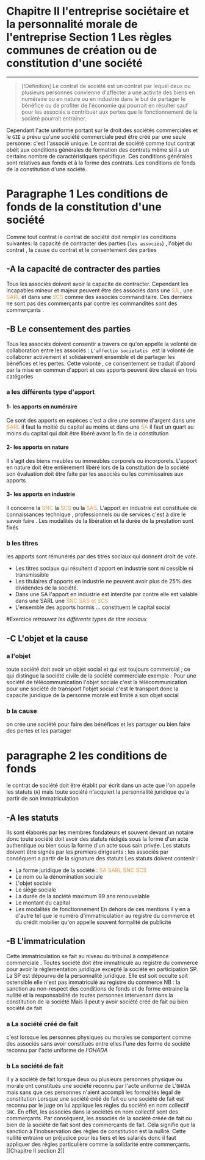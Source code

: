 # Chapitre II l'entreprise sociétaire et la personnalité morale de l'entreprise Section 1 Les règles communes de création ou de constitution d'une société
---
>[!Définition]
> Le contrat de société est un contrat par lequel deux ou plusieurs personnes convienne d'affecter a une activité des biens en numéraire ou en nature ou en industrie dans le but de partager le bénéfice ou de profiter de l'économie qui pourrait en résulter
> sauf pour les associés a contribuer aux pertes que le fonctionnement de la société pourrait entrainer. 

Cependant l'acte uniforme portant sur le droit des sociétés   commerciales et le `GIE` a prévu qu'une société commerciale peut être créé par une seule personne: c'est l'associé unique.
Le contrat de société comme tout contrat obéit aux conditions générales de formation des contrats même si  il a un certains nombre de caractéristiques spécifique. Ces conditions générales sont relatives aux fonds et à la forme des contrats.
Les conditions de fonds de la constitution d'une société.

# Paragraphe 1 Les conditions de fonds de la constitution d'une société
Comme tout contrat le contrat de société doit remplir les conditions suivantes: 
la capacité de contracter des parties (`les associés`) , l'objet du contrat , la cause du contrat et le consentement des parties

## -A la capacité de contracter des parties 
Tous les associés doivent avoir la capacite de contracter. Cependant les incapables mineur et majeur peuvent être des associés 
dans une <font color="#f79646">SA</font> , une <font color="#f79646">SARL </font>et dans une <font color="#f79646">SCS</font> comme des associés commanditaire. Ces derniers ne sont pas des commerçants par contre les commandités sont des commerçants . 
## -B Le consentement des parties
Tous les associés doivent consentir a travers ce qu'on appelle la volonté de collaboration entre les associés :
`L'affectio societatis ` est la volonté de collaborer activement et solidairement ensemble et de partager les bénéfices et les pertes.
Cette volonté , ce consentement se traduit d'abord par la mise en commun d'apport et ces apports peuvent être classé en trois catégories 
### a les différents type d'apport
#### 1- les apports en numéraire
Ce sont des apports en espèces c'est a dire une somme d'argent
dans une <font color="#f79646">SARL</font> il faut la moitié du capital au  moins et dans une <font color="#f79646">SA</font> il faut un quart au moins du capital qui doit être libéré avant la fin de la constitution
#### 2- les apports en nature
Il s'agit des biens meubles ou immeubles corporels ou incorporels. L'apport en nature doit être entièrement libéré  lors de la constitution de la société son évaluation doit être faite par les associés ou les commissaires aux apports
#### 3- les apports en industrie
Il concerne la <font color="#f79646">SNC</font> la <font color="#f79646">SCS</font> ou la <font color="#f79646">SAS</font>.
L'apport en industrie est constituée de connaissances technique , professionnels ou de services c'est à dire  le savoir faire . Les modalités de la libération et la durée de la prestation sont fixés
### b les titres
les apports sont rémunérés par des titres sociaux qui donnent droit de vote.
- Les titres sociaux qui résultent d'apport en industrie sont ni cessible ni transmissible
- Les titulaires d'apports en industrie ne peuvent avoir plus de 25% des dividendes de la société.
- Dans une SA l'apport en industrie est interdite par contre elle est valable dans une SARL une
   <font color="#f79646">SNC SAS et SCS</font>
- L'ensemble des apports hormis … constituent le capital social

#Exercice *retrouvez les différents types de titre sociaux*

## -C L'objet et la cause
### a l'objet
toute société doit avoir un objet social et qui est toujours commercial ; ce qui distingue la société civile de la société commerciale exemple : Pour une société de télécommunication l'objet sociale c'est la télécommunication pour une société de transport l'objet social c'est le transport donc la capacite juridique de la personne morale est limité a son objet social
### b la cause 
on crée une société pour faire des bénéfices et les partager ou bien faire des pertes et les partager

# paragraphe 2 les conditions de fonds
le contrat de société doit être établit par écrit dans un acte que l'on appelle les statuts (`A`)
mais toute société n'acquiert la personnalité juridique qu'a partir de son immatriculation

## -A les statuts
Ils sont élaborés par les membres fondateurs et souvent devant un notaire
donc toute société doit avoir des statuts rédigés sous la forme d'un acte authentique ou bien sous la forme d'un acte sous sain privée. Les statuts doivent être signés par les premiers dirigeants  : les associés  par conséquent   a partir de la signature des statuts
Les statuts doivent contenir :
- La forme juridique de la société : <font color="#f79646">SA SARL SNC SCS</font>
- Le nom ou la dénomination sociale
- L'objet sociale
- Le siège sociale
- La durée de la société maximum 99 ans renouvelable
- Le montant du capital
- Les modalités de fonctionnement
En dehors de ces mentions il y en a d'autre tel que le numéro d'immatriculation au registre du commerce et du crédit mobilier qu'on appelle souvent formalité de publicité

## -B L'immatriculation
Cette immatriculation se fait au niveau du tribunal à compétence commerciale . Toutes société
doit être immatriculé au registre du commerce pour avoir la règlementation juridique excepté
la société en participation SP. La SP est dépourvu de la personnalité juridique. Elle est soit
occulte soit ostensible elle n'est pas immatriculé au registre du commerce
NB : la sanction au non-respect des conditions de fonds et de forme entraine la nullité et la
responsabilité de toutes personnes intervenant dans la constitution de la société
Mais il peut y avoir société créé de fait ou bien société de fait

### a La société créé de fait
c'est lorsque les personnes physiques ou morales se comportent comme des associés sans
avoir constitués entre elles l'une des forme de société reconnu par l'acte uniforme de _l'OHADA_

### b La société de fait
Il y a société de fait lorsque deux ou plusieurs personnes physique ou morale ont constitués
une société reconnu par l'acte uniforme de L'`OHADA` mais sans que ces personnes n'aient
accompli les formalités légal de constitution
Lorsque une société créé de fait ou une société de fait est reconnu par le juge on lui applique
les règles du société en nom collectif `SNC`.
En effet, les associés dans la sociétés en nom collectif sont des commerçants. Par conséquent,
les associés de la société créée de fait ou bien de la société de fait sont des commerçants de
fait. Cela signifie que la sanction à l'inobservation des règles de constitution est la nullité. Cette
nullité entraine un préjudice pour les tiers et les salariés donc il faut appliquer des règles
particulière comme la solidarité entre commerçants.
[[Chapitre II section 2]]